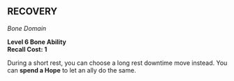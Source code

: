 ## RECOVERY  
_Bone Domain_

**Level 6 Bone Ability**  
**Recall Cost: 1**

During a short rest, you can choose a long rest downtime move instead. You can **spend a Hope** to let an ally do the same.  
